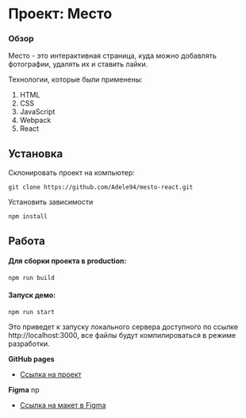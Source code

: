 # Проект: Место

### Обзор
Место - это интерактивная страница, куда можно добавлять фотографии, удалять их и ставить лайки.

Технологии, которые были применены:
1. HTML
2. CSS
3. JavaScript
4. Webpack
5. React

## Установка

Склонировать проект на компьютер:

    git clone https://github.com/Adele94/mesto-react.git

Установить зависимости

    npm install

## Работа

#### Для сборки проекта в production:

    npm run build

#### Запуск демо:

    npm run start
    
Это приведет к запуску локального сервера доступного по ссылке http://localhost:3000, все файлы будут компилироваться в режиме разработки.

**GitHub pages**

* [Ссылка на проект](https://adele94.github.io/mesto-react/)

**Figma**
np
* [Ссылка на макет в Figma](https://www.figma.com/file/2cn9N9jSkmxD84oJik7xL7/JavaScript.-Sprint-4?node-id=0%3A1)
